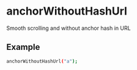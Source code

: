 # anchorWithoutHashUrl

Smooth scrolling and without anchor hash in URL

## Example

```sh
anchorWithoutHashUrl("a");
```